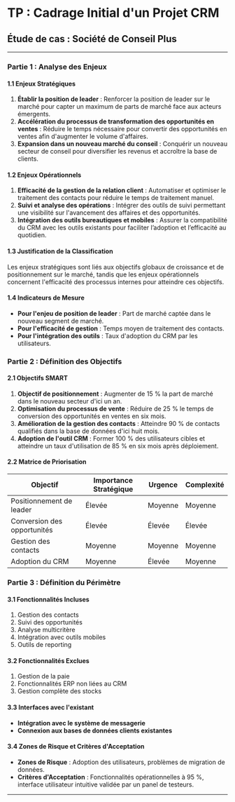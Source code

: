 
# TP : Cadrage Initial d'un Projet CRM

## Étude de cas : Société de Conseil Plus

---

### Partie 1 : Analyse des Enjeux

#### 1.1 Enjeux Stratégiques
1. **Établir la position de leader** : Renforcer la position de leader sur le marché pour capter un maximum de parts de marché face aux acteurs émergents.
2. **Accélération du processus de transformation des opportunités en ventes** : Réduire le temps nécessaire pour convertir des opportunités en ventes afin d'augmenter le volume d'affaires.
3. **Expansion dans un nouveau marché du conseil** : Conquérir un nouveau secteur de conseil pour diversifier les revenus et accroître la base de clients.

#### 1.2 Enjeux Opérationnels
1. **Efficacité de la gestion de la relation client** : Automatiser et optimiser le traitement des contacts pour réduire le temps de traitement manuel.
2. **Suivi et analyse des opérations** : Intégrer des outils de suivi permettant une visibilité sur l'avancement des affaires et des opportunités.
3. **Intégration des outils bureautiques et mobiles** : Assurer la compatibilité du CRM avec les outils existants pour faciliter l’adoption et l’efficacité au quotidien.

#### 1.3 Justification de la Classification
Les enjeux stratégiques sont liés aux objectifs globaux de croissance et de positionnement sur le marché, tandis que les enjeux opérationnels concernent l'efficacité des processus internes pour atteindre ces objectifs.

#### 1.4 Indicateurs de Mesure
- **Pour l'enjeu de position de leader** : Part de marché captée dans le nouveau segment de marché.
- **Pour l'efficacité de gestion** : Temps moyen de traitement des contacts.
- **Pour l'intégration des outils** : Taux d'adoption du CRM par les utilisateurs.

### Partie 2 : Définition des Objectifs

#### 2.1 Objectifs SMART
1. **Objectif de positionnement** : Augmenter de 15 % la part de marché dans le nouveau secteur d'ici un an.
2. **Optimisation du processus de vente** : Réduire de 25 % le temps de conversion des opportunités en ventes en six mois.
3. **Amélioration de la gestion des contacts** : Atteindre 90 % de contacts qualifiés dans la base de données d'ici huit mois.
4. **Adoption de l'outil CRM** : Former 100 % des utilisateurs cibles et atteindre un taux d'utilisation de 85 % en six mois après déploiement.

#### 2.2 Matrice de Priorisation
| Objectif                     | Importance Stratégique | Urgence | Complexité |
|------------------------------|------------------------|---------|------------|
| Positionnement de leader     | Élevée                 | Moyenne | Moyenne    |
| Conversion des opportunités  | Élevée                 | Élevée  | Élevée     |
| Gestion des contacts         | Moyenne               | Moyenne | Moyenne    |
| Adoption du CRM              | Moyenne               | Élevée  | Moyenne    |

### Partie 3 : Définition du Périmètre

#### 3.1 Fonctionnalités Incluses
1. Gestion des contacts
2. Suivi des opportunités
3. Analyse multicritère
4. Intégration avec outils mobiles
5. Outils de reporting

#### 3.2 Fonctionnalités Exclues
1. Gestion de la paie
2. Fonctionnalités ERP non liées au CRM
3. Gestion complète des stocks

#### 3.3 Interfaces avec l'existant
- **Intégration avec le système de messagerie**
- **Connexion aux bases de données clients existantes**

#### 3.4 Zones de Risque et Critères d'Acceptation
- **Zones de Risque** : Adoption des utilisateurs, problèmes de migration de données.
- **Critères d'Acceptation** : Fonctionnalités opérationnelles à 95 %, interface utilisateur intuitive validée par un panel de testeurs.

---
